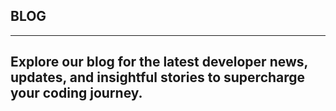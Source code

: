 
## BLOG
---
Explore our blog for the latest developer news, updates, and insightful stories to supercharge your coding journey.
---



